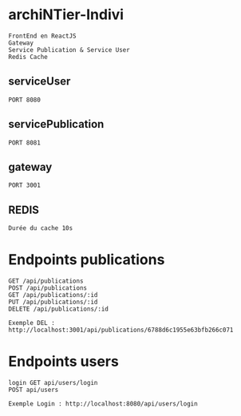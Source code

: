 # archiNTier-Indivi
    FrontEnd en ReactJS
    Gateway
    Service Publication & Service User
    Redis Cache

## serviceUser
    PORT 8080

## servicePublication
    PORT 8081
    
## gateway
    PORT 3001
    
## REDIS
    Durée du cache 10s
    
# Endpoints publications

    GET /api/publications
    POST /api/publications
    GET /api/publications/:id
    PUT /api/publications/:id
    DELETE /api/publications/:id

    Exemple DEL : http://localhost:3001/api/publications/6788d6c1955e63bfb266c071
# Endpoints users

    login GET api/users/login
    POST api/users

    Exemple Login : http://localhost:8080/api/users/login
